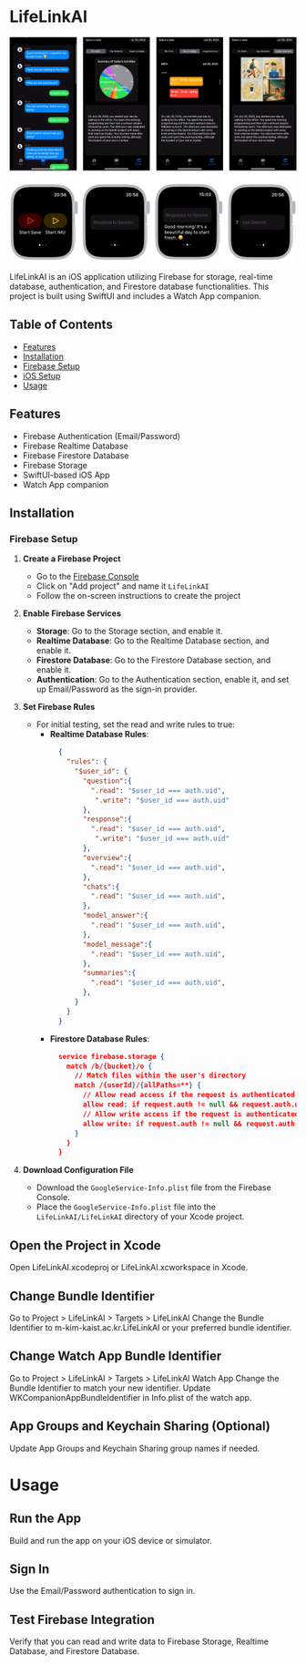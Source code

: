 # LifeLinkAI
![LifeLinkAI Banner](./banner.png)

LifeLinkAI is an iOS application utilizing Firebase for storage, real-time database, authentication, and Firestore database functionalities. This project is built using SwiftUI and includes a Watch App companion.

## Table of Contents
- [Features](#features)
- [Installation](#installation)
- [Firebase Setup](#firebase-setup)
- [iOS Setup](#ios-setup)
- [Usage](#usage)


## Features

- Firebase Authentication (Email/Password)
- Firebase Realtime Database
- Firebase Firestore Database
- Firebase Storage
- SwiftUI-based iOS App
- Watch App companion

## Installation

### Firebase Setup

1. **Create a Firebase Project**
   - Go to the [Firebase Console](https://console.firebase.google.com/)
   - Click on "Add project" and name it `LifeLinkAI`
   - Follow the on-screen instructions to create the project

2. **Enable Firebase Services**
   - **Storage**: Go to the Storage section, and enable it.
   - **Realtime Database**: Go to the Realtime Database section, and enable it.
   - **Firestore Database**: Go to the Firestore Database section, and enable it.
   - **Authentication**: Go to the Authentication section, enable it, and set up Email/Password as the sign-in provider.

3. **Set Firebase Rules**
   - For initial testing, set the read and write rules to true:
     - **Realtime Database Rules**:
       ```json
         {
           "rules": {
             "$user_id": {
               "question":{
                 ".read": "$user_id === auth.uid",
                  ".write": "$user_id === auth.uid"
               },
               "response":{
                 ".read": "$user_id === auth.uid",
                  ".write": "$user_id === auth.uid"
               },
               "overview":{
                 ".read": "$user_id === auth.uid",
               },
               "chats":{
                 ".read": "$user_id === auth.uid",
               },
               "model_answer":{
                 ".read": "$user_id === auth.uid",
               },
               "model_message":{
                 ".read": "$user_id === auth.uid",
               },
               "summaries":{
                 ".read": "$user_id === auth.uid",
               },
             }
           }
         }
       ```
     - **Firestore Database Rules**:
       ```json
         service firebase.storage {
           match /b/{bucket}/o {
             // Match files within the user's directory
             match /{userId}/{allPaths=**} {
               // Allow read access if the request is authenticated and the user is accessing their own directory
               allow read: if request.auth != null && request.auth.uid == userId;
               // Allow write access if the request is authenticated and the user is accessing their own directory
               allow write: if request.auth != null && request.auth.uid == userId;
             }
           }
         }
       ```

4. **Download Configuration File**
   - Download the `GoogleService-Info.plist` file from the Firebase Console.
   - Place the `GoogleService-Info.plist` file into the `LifeLinkAI/LifeLinkAI` directory of your Xcode project.

## Open the Project in Xcode
Open LifeLinkAI.xcodeproj or LifeLinkAI.xcworkspace in Xcode.

## Change Bundle Identifier
Go to Project > LifeLinkAI > Targets > LifeLinkAI
Change the Bundle Identifier to m-kim-kaist.ac.kr.LifeLinkAI or your preferred bundle identifier.

## Change Watch App Bundle Identifier
Go to Project > LifeLinkAI > Targets > LifeLinkAI Watch App
Change the Bundle Identifier to match your new identifier.
Update WKCompanionAppBundleIdentifier in Info.plist of the watch app.

## App Groups and Keychain Sharing (Optional)
Update App Groups and Keychain Sharing group names if needed.

# Usage
## Run the App
Build and run the app on your iOS device or simulator.
## Sign In
Use the Email/Password authentication to sign in.
## Test Firebase Integration

Verify that you can read and write data to Firebase Storage, Realtime Database, and Firestore Database.
